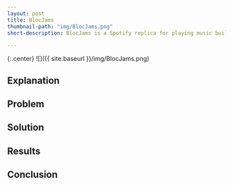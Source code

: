```yaml
---
layout: post
title: BlocJams
thumbnail-path: "img/BlocJams.png"
short-description: BlocJams is a Spotify replica for playing music built using Angular.

---
```


{:.center}
![]({{ site.baseurl }}/img/BlocJams.png)

## Explanation



## Problem



## Solution



## Results



## Conclusion
